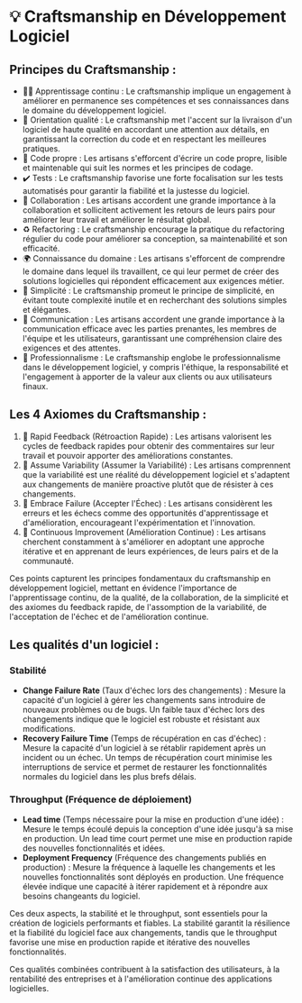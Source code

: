 # 💡 Craftsmanship en Développement Logiciel

## Principes du Craftsmanship :

- 👩‍🎓 Apprentissage continu : Le craftsmanship implique un engagement à améliorer en permanence ses compétences et ses connaissances dans le domaine du développement logiciel.
- 🌟 Orientation qualité : Le craftsmanship met l'accent sur la livraison d'un logiciel de haute qualité en accordant une attention aux détails, en garantissant la correction du code et en respectant les meilleures pratiques.
- 🧹 Code propre : Les artisans s'efforcent d'écrire un code propre, lisible et maintenable qui suit les normes et les principes de codage.
- ✔️ Tests : Le craftsmanship favorise une forte focalisation sur les tests automatisés pour garantir la fiabilité et la justesse du logiciel.
- 🤝 Collaboration : Les artisans accordent une grande importance à la collaboration et sollicitent activement les retours de leurs pairs pour améliorer leur travail et améliorer le résultat global.
- ♻️ Refactoring : Le craftsmanship encourage la pratique du refactoring régulier du code pour améliorer sa conception, sa maintenabilité et son efficacité.
- 🌍 Connaissance du domaine : Les artisans s'efforcent de comprendre le domaine dans lequel ils travaillent, ce qui leur permet de créer des solutions logicielles qui répondent efficacement aux exigences métier.
- 🎯 Simplicité : Le craftsmanship promeut le principe de simplicité, en évitant toute complexité inutile et en recherchant des solutions simples et élégantes.
- 📢 Communication : Les artisans accordent une grande importance à la communication efficace avec les parties prenantes, les membres de l'équipe et les utilisateurs, garantissant une compréhension claire des exigences et des attentes.
- 👔 Professionnalisme : Le craftsmanship englobe le professionnalisme dans le développement logiciel, y compris l'éthique, la responsabilité et l'engagement à apporter de la valeur aux clients ou aux utilisateurs finaux.

## Les 4 Axiomes du Craftsmanship :

1. 🚀 Rapid Feedback (Rétroaction Rapide) : Les artisans valorisent les cycles de feedback rapides pour obtenir des commentaires sur leur travail et pouvoir apporter des améliorations constantes.
2. 🔬 Assume Variability (Assumer la Variabilité) : Les artisans comprennent que la variabilité est une réalité du développement logiciel et s'adaptent aux changements de manière proactive plutôt que de résister à ces changements.
3. 🧪 Embrace Failure (Accepter l'Échec) : Les artisans considèrent les erreurs et les échecs comme des opportunités d'apprentissage et d'amélioration, encourageant l'expérimentation et l'innovation.
4. 🌱 Continuous Improvement (Amélioration Continue) : Les artisans cherchent constamment à s'améliorer en adoptant une approche itérative et en apprenant de leurs expériences, de leurs pairs et de la communauté.

Ces points capturent les principes fondamentaux du craftsmanship en développement logiciel, mettant en évidence l'importance de l'apprentissage continu, de la qualité, de la collaboration, de la simplicité et des axiomes du feedback rapide, de l'assomption de la variabilité, de l'acceptation de l'échec et de l'amélioration continue.


## Les qualités d'un logiciel :
### Stabilité

- **Change Failure Rate** (Taux d'échec lors des changements) : Mesure la capacité d'un logiciel à gérer les changements sans introduire de nouveaux problèmes ou de bugs. Un faible taux d'échec lors des changements indique que le logiciel est robuste et résistant aux modifications.
- **Recovery Failure Time** (Temps de récupération en cas d'échec) : Mesure la capacité d'un logiciel à se rétablir rapidement après un incident ou un échec. Un temps de récupération court minimise les interruptions de service et permet de restaurer les fonctionnalités normales du logiciel dans les plus brefs délais.

### Throughput (Fréquence de déploiement)

- **Lead time** (Temps nécessaire pour la mise en production d'une idée) : Mesure le temps écoulé depuis la conception d'une idée jusqu'à sa mise en production. Un lead time court permet une mise en production rapide des nouvelles fonctionnalités et idées.
- **Deployment Frequency** (Fréquence des changements publiés en production) : Mesure la fréquence à laquelle les changements et les nouvelles fonctionnalités sont déployés en production. Une fréquence élevée indique une capacité à itérer rapidement et à répondre aux besoins changeants du logiciel.

Ces deux aspects, la stabilité et le throughput, sont essentiels pour la création de logiciels performants et fiables. La stabilité garantit la résilience et la fiabilité du logiciel face aux changements, tandis que le throughput favorise une mise en production rapide et itérative des nouvelles fonctionnalités.

Ces qualités combinées contribuent à la satisfaction des utilisateurs, à la rentabilité des entreprises et à l'amélioration continue des applications logicielles.
